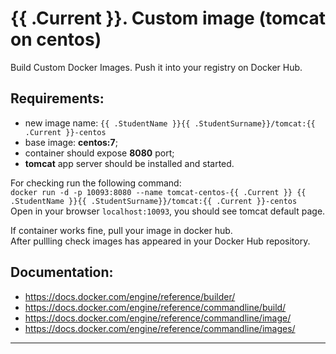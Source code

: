 # {{ .Current }}. Custom image (tomcat on centos)

Build Custom Docker Images. Push it into your registry on Docker Hub.


## Requirements:
- new image name: `{{ .StudentName }}{{ .StudentSurname}}/tomcat:{{ .Current }}-centos`
- base image: **centos:7**;
- container should expose **8080** port;  
- **tomcat** app server should be installed and started.  
  

For checking run the following command:  
`docker run -d -p 10093:8080 --name tomcat-centos-{{ .Current }} {{ .StudentName }}{{ .StudentSurname}}/tomcat:{{ .Current }}-centos`  
Open in your browser `localhost:10093`, you should see tomcat default page.  
  
If container works fine, pull your image in docker hub.  
After pullling check images has appeared in your Docker Hub repository.  
  
## Documentation:
- https://docs.docker.com/engine/reference/builder/
- https://docs.docker.com/engine/reference/commandline/build/
- https://docs.docker.com/engine/reference/commandline/image/
- https://docs.docker.com/engine/reference/commandline/images/


---
